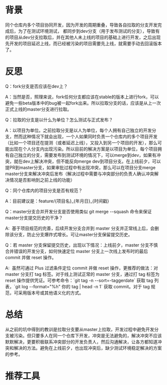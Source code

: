 # 背景

同个仓库内多个项目协同开发，因为开发的周期重叠，导致各自拉取的分支开发完成后，为了在测试环境测试， 都同步到dev分支（用于发布测试的分支），导致有的项目从dev分支拉取后，并在其他人未上线的项目的基础上进行开发，之后出现先开发的项目延迟上线，而已经被污染的项目需要先上线，就需要手动去回滚版本了。

# 反思

Q：fork分支是否应该在dev上？

A：当然是否，照理来说，fork任何分支都应该在stable的版本上进行fork，可以避免一些beta版本中的bug被一起fork出来。所以拉取分支的话，应该是从上一次正式上线的master分支进行拉取。

Q：拉取的分支是以什么为单位？怎么测试与正式发布？

A：以项目为单位。之前拉取分支是以人为单位，每个人拥有自己独立的开发分支，然而这种情况下就会出现，一个人如果同时负责一个仓库内的多个项目开发（比如一个项目还在提测（或者延迟上线），又投入到另一个项目的开发），那么可能出现在个人分支内出现污染。所以目前的解决方案是以项目为单位，每个项目拥有自己独立的分支，需要发布到测试环境的情况下，可以merge到dev，如果有冲突，就在dev上解决冲突，但不能反向merge dev到项目分支。在上线前夕，可以提PR到master分支，如果审批过程中有出现冲突，那么可以在项目分支merge master分支来解决冲突后发布（解决过程中需要与冲突部分的负责人确认冲突解决情况是否影响到之前上线的功能）

Q：同个仓库内的项目分支是否有规范？

A：目前建议是：feature/{项目名}\_{年月日}\_{时间戳}

Q：master分支合并开发分支是否使用类似 git merge --squash 命令来保证master分支提交历史的干净？

A:  基于项目规范的完善，后续开发分支合并到 master 分支并正常线上后，会删除该分支，防止分支爆炸式增长。可让master分支保留提交历史。

Q：若 master 分支保留提交历史，出现以下情况：上线前夕，master 分支不慎合并错误的开发分支，如何快速定位 master 分支上一次线上发布时的最后 commit 并做 reset 操作。

A:  虽然可通过 Plus 过滤条件定位 commit 并做 reset 操作，更推荐的做法：对 master 分支打 tag 标签。对于线上测试正常的 master 分支，通过打 tag 标签为 reset 操作提供凭证。可参考命令：\`git tag -n --sort=-taggerdate\` 获取 tag 列表，\`git log --format="%h" 你的 tag \| head -n 1\` 获取 commit。对于 tag 规范，可采用版本号或其他语义化的方式。

# 总结

从之前的坑中得到的教训是拉取分支要从master上拉取，开发过程中避免开发分支被污染。但只要多人在同一个仓库下开发，冲突是无法避免的，解决冲突不应该默默解决，更要积极联系冲突部分的开发负责人，然后沟通解决，让各方都知道冲突和解决的方法。避免在上线前夕，也出现冲突后，缺少测试环境稳定解决的方案的参考。

# 推荐工具

  


